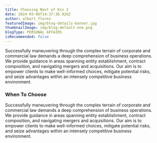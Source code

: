 ```yaml
---
title: Choosing Next of Kin 2
date: 2024-03-06T14:37:36.926Z
author: albert_flores
featuredImage: img/blog-details-banner.jpg
thumbnailImage: img/blog-default-one.png
blogType: PERSONAL AFFAIRS
isRecommended: false
---
```

Successfully maneuvering through the complex terrain of corporate and commercial law demands a deep comprehension of business operations. We provide guidance in areas spanning entity establishment, contract composition, and navigating mergers and acquisitions. Our aim is to empower clients to make well-informed choices, mitigate potential risks, and seize advantages within an intensely competitive business environment.

### When To Choose

Successfully maneuvering through the complex terrain of corporate and commercial law demands a deep comprehension of business operations. We provide guidance in areas spanning entity establishment, contract composition, and navigating mergers and acquisitions. Our aim is to empower clients to make well-informed choices, mitigate potential risks, and seize advantages within an intensely competitive business environment.
